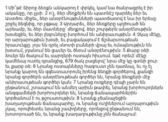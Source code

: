 1 Մի՞թէ Տիրոջ ձեռքն անկարող է փրկել,
կամ նա ծանրացրել է իր ականջը, որ չլսի.
2 ո՛չ, ձեր մեղքերն են պատնէշ դարձել ձեր եւ Աստծու միջեւ,
ձեր անօրէնութիւնների պատճառով է նա իր երեսը շրջել ձեզնից, որ չգթայ:
3 Արդարեւ, ձեր ձեռքերը պղծուած են արեամբ,
եւ ձեր մատները՝ մեղքով.
ձեր շուրթերն անօրէնութիւն խօսեցին,
եւ ձեր լեզուները խորհում են անիրաւութիւն:
4 Չկայ մէկը, որ արդարութիւն խօսի,
եւ բացակայում է ճշմարտութեան իրաւունքը.
յոյս են դրել սնոտի բաների վրայ եւ ունայնութիւն են խօսում,
յղանում են ցաւեր եւ ծնում անօրէնութիւն:
5 Քարբ օձի ձուեր են ծակում եւ սարդերի ոստայն հիւսում.
եթէ որեւէ մէկը կամենայ ուտել դրանցից,
679 ծակ բացելով՝ նրա մէջ կը գտնի ջուր եւ քարբ օձ:
6 Նրանց ոստայնները հագուստ չեն դառնայ,
եւ ոչ էլ նրանք կարող են զգեստաւորուել իրենց ձեռքի գործերով,
քանզի նրանց գործերն անօրէնութեան գործեր են,
նրանց ձեռքերի մէջ անիրաւութեան գործեր կան:
7 Նրանց ոտքերը դէպի չարն են ընթանում,
շտապում են անմեղ արիւն թափել.
նրանց խորհուրդներն անզգամների խորհուրդներ են,
նրանց ճանապարհներին կործանում է ու թշուառութիւն:
8 Նրանք չճանաչեցին խաղաղութեան ճանապարհը,
ու նրանց ուղիներում արդարութիւն չկայ,
որովհետեւ նրանց շաւիղները, որոնցով ընթանում են, խոտորուած են,
եւ նրանք խաղաղութիւնը չեն ճանաչում:
